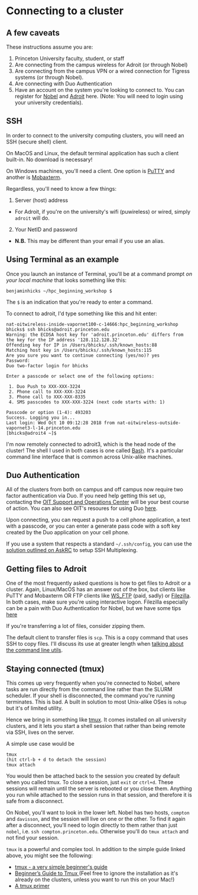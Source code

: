 # Connecting to a cluster

<!--[Table of Contents](/hpc_beginning_workshop/)
-->

## A few caveats
These instructions assume you are:
  1. Princeton University faculty, student, or staff
  2. Are connecting from the campus wireless for Adroit (or through Nobel)
  3. Are connecting from the campus VPN or a wired connection for Tigress systems
  (or through Nobel).
  4. Are connecting with Duo Authentication
  5. Have an account on the system you're looking to connect to. You can register for
  [Nobel](https://www.princeton.edu/researchcomputing/computational-hardware/nobel/usage-guidelines/)
  and [Adroit](https://forms.rc.princeton.edu/registration/?q=adroit)
  here. (Note: You will need to login using your university credentials).

## SSH
In order to connect to the university computing clusters, you will need an SSH
(secure shell) client.

On MacOS and Linux, the default terminal application has such a client built-in.
No download is necessary!

On Windows machines, you'll need a client. One option is [PuTTY](http://www.chiark.greenend.org.uk/~sgtatham/putty/latest.html) and another is [Mobaxterm](http://mobaxterm.mobatek.net/).

Regardless, you'll need to know a few things:

1. Server (host) address
  * For Adroit, if you're on the university's
  wifi (puwireless) or wired, simply `adroit` will do.
2. Your NetID and password
  * **N.B.** This may be different than your email if you use an alias.

## Using Terminal as an example

Once you launch an instance of Terminal, you'll be at a command prompt *on your local
machine* that looks something like this:
```
benjaminhicks ~/hpc_beginning_workshop $
```
The `$` is an indication that you're ready to enter a command.

To connect to adroit, I'd type something like this and hit enter:
```
nat-oitwireless-inside-vapornet100-c-14666:hpc_beginning_workshop bhicks$ ssh bhicks@adroit.princeton.edu
Warning: the ECDSA host key for 'adroit.princeton.edu' differs from the key for the IP address '128.112.128.32'
Offending key for IP in /Users/bhicks/.ssh/known_hosts:88
Matching host key in /Users/bhicks/.ssh/known_hosts:115
Are you sure you want to continue connecting (yes/no)? yes
Password:
Duo two-factor login for bhicks

Enter a passcode or select one of the following options:

 1. Duo Push to XXX-XXX-3224
 2. Phone call to XXX-XXX-3224
 3. Phone call to XXX-XXX-8335
 4. SMS passcodes to XXX-XXX-3224 (next code starts with: 1)

Passcode or option (1-4): 493203
Success. Logging you in...
Last login: Wed Oct 10 09:12:28 2018 from nat-oitwireless-outside-vapornet3-l-14.princeton.edu
[bhicks@adroit4 ~]$
```

I'm now remotely connected to adroit3, which is the head node of the cluster! The
shell I used in both cases is one called [Bash](https://www.gnu.org/software/bash/).
It's a particular command line interface that is common across Unix-alike machines.


## Duo Authentication

All of the clusters from both on campus and off campus now require two factor
authentication via Duo. If you need help getting this set up, contacting the
[OIT Support and Operations Center](http://www.princeton.edu/oit/)
will be your best course of action. You can also see OIT's resoures for using
Duo [here](https://princeton.service-now.com/snap/?id=kb_article&sys_id=692a27064f9ca20018ddd48e5210c72b).

Upon connecting, you can request a push to a cell phone application, a text with
a passcode, or you can enter a generate pass code with a soft key created by the
Duo application on your cell phone.

If you use a system that respects a standard `~/.ssh/config`, you can use the
[solution outlined on AskRC](https://askrc.princeton.edu/question/331/how-do-i-avoid-having-to-authenticate-with-duo-every-time/)
 to setup SSH Multiplexing.

## Getting files to Adroit

One of the most frequently asked questions is how to get files to Adroit or a cluster.
Again, Linux/MacOS has an answer out of the box, but clients like PuTTY and Mobaxterm
OR FTP clients like [WS_FTP](https://www.ipswitch.com/secure-information-and-file-transfer/wsftp-client) (paid, sadly) or [Filezilla](https://filezilla-project.org/). In both cases,
make sure you're using interactive logon. Filezilla especially can be a pain
with Duo Authentication for Nobel, but we have some tips [here](https://askrc.princeton.edu/question/343/how-do-i-get-filezilla-to-work-around-duo/)

If you're transferring a lot of files, consider
zipping them.

The default client to transfer files is `scp`. This is a copy command that uses
SSH to copy files. I'll discuss its use at greater length when [talking about the
command line utils](/hpc_beginning_workshop/util/).


## <a name="tmux">Staying connected (tmux)</a>

This comes up very frequently when you're connected to Nobel, where tasks are
run directly from the command line rather than the SLURM scheduler. If your
shell is disconnected, the command you're running terminates. This is bad.
A built in solution to most Unix-alike OSes is `nohup` but it's of limited utility.

Hence we bring in something like [tmux](https://www.ocf.berkeley.edu/~ckuehl/tmux/).
It comes installed on all university clusters, and it lets you start a shell
session that rather than being remote via SSH, lives on the server.

A simple use case would be

```
tmux
(hit ctrl-b + d to detach the session)
tmux attach
```

You would then be attached back to the session you created by default when you called tmux.
To close a session,
just `exit` or `ctrl+d`. These sessions will remain until the server is rebooted or you
close them. Anything you run while attached to the session runs in that session,
and therefore it is safe from a disconnect.

On Nobel, you'll want to look in the lower left. Nobel has two hosts, `compton`
and `davisson`, and the session will live on one or the other. To find it again after
a disconnect, you'll need to login directly to them rather than just `nobel`, i.e.
`ssh compton.princeton.edu`. Otherwise you'll do `tmux attach` and not find your
session.

`tmux` is a powerful and complex tool. In addition to the simple guide linked above,
you might see the following:

- [tmux - a very simple beginner's guide](https://www.ocf.berkeley.edu/~ckuehl/tmux/)
- [Beginner’s Guide to Tmux ](https://www.codementor.io/bruno/beginner-s-guide-to-tmux-recommended-configuration-plugins-and-navigation-demo-aih7o7ktw) (Feel free to ignore the installation as it's already on
the clusters, unless you want to run this on your Mac!)
- [A tmux primer](https://danielmiessler.com/study/tmux/)

